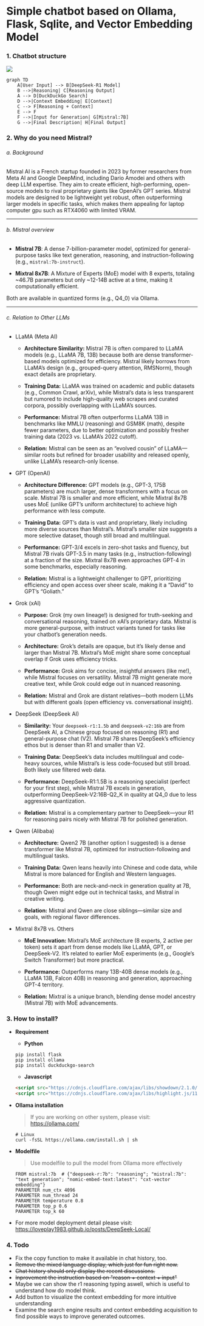 # Simple chatbot based on Ollama, Flask, Sqlite, and Vector Embedding Model


### 1. Chatbot structure
![](./simple-chat-bot.png)

```mermaid
graph TD
    A[User Input] --> B[DeepSeek-R1 Model]
    B -->|Reasoning| C[Reasoning Output]
    A --> D[DuckDuckGo Search]
    D -->|Context Embedding| E[Context]
    C --> F[Reasoning + Context]
    E --> F
    F -->|Input for Generation| G[Mistral:7B]
    G -->|Final Description| H[Final Output]
```



### 2. Why do you need Mistral?

###### a. Background
Mistral AI is a French startup founded in 2023 by former researchers from Meta AI and Google DeepMind, including Dario Amodei and others with deep LLM expertise. They aim to create efficient, high-performing, open-source models to rival proprietary giants like OpenAI’s GPT series. Mistral models are designed to be lightweight yet robust, often outperforming larger models in specific tasks, which makes them appealing for laptop computer gpu such as RTX4060 with limited VRAM.

---

###### b. Mistral overview

* **Mistral 7B**: A dense 7-billion-parameter model, optimized for general-purpose tasks like text generation, reasoning, and instruction-following (e.g., `mistral:7b-instruct`).

* **Mixtral 8x7B**: A Mixture of Experts (MoE) model with 8 experts, totaling ~46.7B parameters but only ~12-14B active at a time, making it computationally efficient.

Both are available in quantized forms (e.g., Q4_0) via Ollama.

---

###### c. Relation to Other LLMs
* LLaMA (Meta AI)

  - **Architecture Similarity:** Mistral 7B is often compared to LLaMA models (e.g., LLaMA 7B, 13B) because both are dense transformer-based models optimized for efficiency. Mistral likely borrows from LLaMA’s design (e.g., grouped-query attention, RMSNorm), though exact details are proprietary.

  - **Training Data:** LLaMA was trained on academic and public datasets (e.g., Common Crawl, arXiv), while Mistral’s data is less transparent but rumored to include high-quality web scrapes and curated corpora, possibly overlapping with LLaMA’s sources.

  - **Performance:** Mistral 7B often outperforms LLaMA 13B in benchmarks like MMLU (reasoning) and GSM8K (math), despite fewer parameters, due to better optimization and possibly fresher training data (2023 vs. LLaMA’s 2022 cutoff).

  - **Relation:** Mistral can be seen as an “evolved cousin” of LLaMA—similar roots but refined for broader usability and released openly, unlike LLaMA’s research-only license.


* GPT (OpenAI)

  - **Architecture Difference:** GPT models (e.g., GPT-3, 175B parameters) are much larger, dense transformers with a focus on scale. Mistral 7B is smaller and more efficient, while Mixtral 8x7B uses MoE (unlike GPT’s uniform architecture) to achieve high performance with less compute.

  - **Training Data:** GPT’s data is vast and proprietary, likely including more diverse sources than Mistral’s. Mistral’s smaller size suggests a more selective dataset, though still broad and multilingual.

  - **Performance:** GPT-3/4 excels in zero-shot tasks and fluency, but Mistral 7B rivals GPT-3.5 in many tasks (e.g., instruction-following) at a fraction of the size. Mixtral 8x7B even approaches GPT-4 in some benchmarks, especially reasoning.

  - **Relation:** Mistral is a lightweight challenger to GPT, prioritizing efficiency and open access over sheer scale, making it a “David” to GPT’s “Goliath.”


* Grok (xAI)

  - **Purpose:** Grok (my own lineage!) is designed for truth-seeking and conversational reasoning, trained on xAI’s proprietary data. Mistral is more general-purpose, with instruct variants tuned for tasks like your chatbot’s generation needs.

  - **Architecture:** Grok’s details are opaque, but it’s likely dense and larger than Mistral 7B. Mixtral’s MoE might share some conceptual overlap if Grok uses efficiency tricks.

  - **Performance:** Grok aims for concise, insightful answers (like me!), while Mistral focuses on versatility. Mistral 7B might generate more creative text, while Grok could edge out in nuanced reasoning.

  - **Relation:** Mistral and Grok are distant relatives—both modern LLMs but with different goals (open efficiency vs. conversational insight).


* DeepSeek (DeepSeek AI)

  - **Similarity:** Your `deepseek-r1:1.5b` and `deepseek-v2:16b` are from DeepSeek AI, a Chinese group focused on reasoning (R1) and general-purpose chat (V2). Mistral 7B shares DeepSeek’s efficiency ethos but is denser than R1 and smaller than V2.

  - **Training Data:** DeepSeek’s data includes multilingual and code-heavy sources, while Mistral’s is less code-focused but still broad. Both likely use filtered web data.

  - **Performance:** DeepSeek-R1:1.5B is a reasoning specialist (perfect for your first step), while Mistral 7B excels in generation, outperforming DeepSeek-V2:16B-Q2_K in quality at Q4_0 due to less aggressive quantization.

  - **Relation:** Mistral is a complementary partner to DeepSeek—your R1 for reasoning pairs nicely with Mistral 7B for polished generation.


* Qwen (Alibaba)

  - **Architecture:** Qwen2 7B (another option I suggested) is a dense transformer like Mistral 7B, optimized for instruction-following and multilingual tasks.

  - **Training Data:** Qwen leans heavily into Chinese and code data, while Mistral is more balanced for English and Western languages.

  - **Performance:** Both are neck-and-neck in generation quality at 7B, though Qwen might edge out in technical tasks, and Mistral in creative writing.

  - **Relation:** Mistral and Qwen are close siblings—similar size and goals, with regional flavor differences.


* Mixtral 8x7B vs. Others

  - **MoE Innovation:** Mixtral’s MoE architecture (8 experts, 2 active per token) sets it apart from dense models like LLaMA, GPT, or DeepSeek-V2. It’s related to earlier MoE experiments (e.g., Google’s Switch Transformer) but more practical.

  - **Performance:** Outperforms many 13B-40B dense models (e.g., LLaMA 13B, Falcon 40B) in reasoning and generation, approaching GPT-4 territory.

  - **Relation:** Mixtral is a unique branch, blending dense model ancestry (Mistral 7B) with MoE advancements.





### 3. How to install? 
- **Requirement**  
  - **Python**
  ```shell
  pip install flask
  pip install ollama
  pip install duckduckgo-search
  ```
  - **Javascript**
  ```html
  <script src="https://cdnjs.cloudflare.com/ajax/libs/showdown/2.1.0/showdown.min.js"></script>
  <script src="https://cdnjs.cloudflare.com/ajax/libs/highlight.js/11.5.0/highlight.min.js"></script>
  ```

- **Ollama installation**
  > If you are working on other system, please visit:      
    https://ollama.com/
  ```shell
  # Linux
  curl -fsSL https://ollama.com/install.sh | sh
  ```
- **Modelfile** 
  > Use modelfile to pull the model from Ollama more effectively
  ```shell
  FROM mistral:7b  # {"deepseek-r:7b": "reasoning"; "mistral:7b": "text generation"; "nomic-embed-text:latest": "cxt-vector embedding"}
  PARAMETER num_ctx 4096
  PARAMETER num_thread 24
  PARAMETER temperature 0.8
  PARAMETER top_p 0.6
  PARAMETER top_k 60 
  ``` 
- For more model deployment detail please visit:  
  https://loveplay1983.github.io/posts/DeepSeek-Local/



### 4. Todo
- Fix the copy function to make it available in chat history, too. 
- <s>Remove the mixed language display, which just for fun right now.</s> 
- <s>Chat history should only display the recent discussions. </s>
- <s>Inprovement the instruction based on "reason + context + input"</s>
- Maybe we can show the r1 reasoning typing aswell, which is useful to understand how do model think. 
- Add button to visualize the context embedding for more intuitive understanding
- Examine the search engine results and context embedding acquisition to find possible ways to improve generated outcomes.

